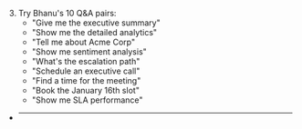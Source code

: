  3. Try Bhanu's 10 Q&A pairs:
    - "Give me the executive summary"
    - "Show me the detailed analytics"
    - "Tell me about Acme Corp"
    - "Show me sentiment analysis"
    - "What's the escalation path"
    - "Schedule an executive call"
    - "Find a time for the meeting"
    - "Book the January 16th slot"
    - "Show me SLA performance"
  - 
    - -----------------------------------

